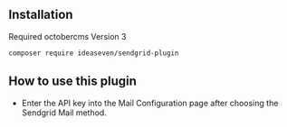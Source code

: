 ## Installation

Required octobercms Version 3

```bash
composer require ideaseven/sendgrid-plugin
```

## How to use this plugin
- Enter the API key into the Mail Configuration page after choosing the Sendgrid Mail method.
